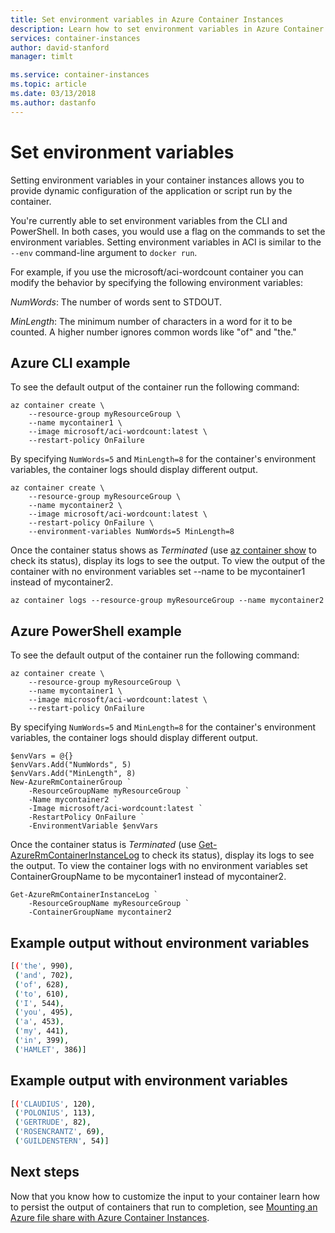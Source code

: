 ```yaml
---
title: Set environment variables in Azure Container Instances
description: Learn how to set environment variables in Azure Container Instances
services: container-instances
author: david-stanford
manager: timlt

ms.service: container-instances
ms.topic: article
ms.date: 03/13/2018
ms.author: dastanfo
---
```

# Set environment variables

Setting environment variables in your container instances allows you to provide dynamic configuration of the application or script run by the container.

You're currently able to set environment variables from the CLI and PowerShell. In both cases, you would use a flag on the commands to set the environment variables. Setting environment variables in ACI is similar to the `--env` command-line argument to `docker run`.

For example, if you use the microsoft/aci-wordcount container you can modify the behavior by specifying the following environment variables:

*NumWords*: The number of words sent to STDOUT.

*MinLength*: The minimum number of characters in a word for it to be counted. A higher number ignores common words like "of" and "the."

## Azure CLI example

To see the default output of the container run the following command:

```azurecli-interactive
az container create \
    --resource-group myResourceGroup \
    --name mycontainer1 \
    --image microsoft/aci-wordcount:latest \
    --restart-policy OnFailure
```

By specifying `NumWords=5` and `MinLength=8` for the container's environment variables, the container logs should display different output.

```azurecli-interactive
az container create \
    --resource-group myResourceGroup \
    --name mycontainer2 \
    --image microsoft/aci-wordcount:latest \
    --restart-policy OnFailure \
    --environment-variables NumWords=5 MinLength=8
```

Once the container status shows as *Terminated* (use [az container show][az-container-show] to check its status), display its logs to see the output.  To view the output of the container with no environment variables set --name to be mycontainer1 instead of mycontainer2.

```azurecli-interactive
az container logs --resource-group myResourceGroup --name mycontainer2
```

## Azure PowerShell example

To see the default output of the container run the following command:

```azurecli-interactive
az container create \
    --resource-group myResourceGroup \
    --name mycontainer1 \
    --image microsoft/aci-wordcount:latest \
    --restart-policy OnFailure
```

By specifying `NumWords=5` and `MinLength=8` for the container's environment variables, the container logs should display different output.

```azurepowershell-interactive
$envVars = @{}
$envVars.Add("NumWords", 5)
$envVars.Add("MinLength", 8)
New-AzureRmContainerGroup `
    -ResourceGroupName myResourceGroup `
    -Name mycontainer2 `
    -Image microsoft/aci-wordcount:latest `
    -RestartPolicy OnFailure `
    -EnvironmentVariable $envVars
```

Once the container status is *Terminated* (use [Get-AzureRmContainerInstanceLog][azure-instance-log] to check its status), display its logs to see the output. To view the container logs with no environment variables set ContainerGroupName to be mycontainer1 instead of mycontainer2.

```azurepowershell-interactive
Get-AzureRmContainerInstanceLog `
    -ResourceGroupName myResourceGroup `
    -ContainerGroupName mycontainer2
```

## Example output without environment variables

```bash
[('the', 990),
 ('and', 702),
 ('of', 628),
 ('to', 610),
 ('I', 544),
 ('you', 495),
 ('a', 453),
 ('my', 441),
 ('in', 399),
 ('HAMLET', 386)]
```

## Example output with environment variables

```bash
[('CLAUDIUS', 120),
 ('POLONIUS', 113),
 ('GERTRUDE', 82),
 ('ROSENCRANTZ', 69),
 ('GUILDENSTERN', 54)]
```

## Next steps

Now that you know how to customize the input to your container learn how to persist the output of containers that run to completion, see [Mounting an Azure file share with Azure Container Instances](container-instances-mounting-azure-files-volume.md).

<!-- LINKS Internal -->
[azure-cloud-shell]: ../cloud-shell/overview.md
[azure-cli-install]: /cli/azure/
[azure-powershell-install]: /powershell/azure/install-azurerm-ps
[azure-instance-log]: /powershell/module/azurerm.containerinstance/get-azurermcontainerinstancelog
[az-container-show]: /cli/azure/container?view=azure-cli-latest#az_container_show